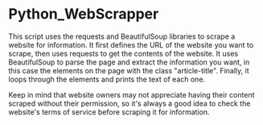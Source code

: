 # Python_WebScrapper
This script uses the requests and BeautifulSoup libraries to scrape a website for information. It first defines the URL of the website you want to scrape, then uses requests to get the contents of the website. It uses BeautifulSoup to parse the page and extract the information you want, in this case the elements on the page with the class "article-title". Finally, it loops through the elements and prints the text of each one.

Keep in mind that website owners may not appreciate having their content scraped without their permission, so it's always a good idea to check the website's terms of service before scraping it for information.

